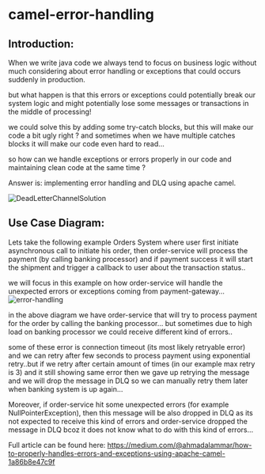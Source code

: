 # camel-error-handling
## Introduction:
When we write java code we always tend to focus on business logic without much considering about error handling or exceptions that could occurs suddenly in production.

but what happen is that this errors or exceptions could potentially break our system logic and might potentially lose some messages or transactions in the middle of processing!

we could solve this by adding some try-catch blocks, but this will make our code a bit ugly right ? and sometimes when we have multiple catches blocks it will make our code even hard to read…

so how can we handle exceptions or errors properly in our code and maintaining clean code at the same time ?

Answer is: implementing error handling and DLQ using apache camel.

![DeadLetterChannelSolution](https://user-images.githubusercontent.com/17546520/214173609-e0f26073-98e2-455e-835e-d754cebfbb1e.gif)

## Use Case Diagram:
Lets take the following example Orders System where user first initiate asynchronous call to initiate his order, then order-service will process the payment (by calling banking processor) and if payment success it will start the shipment and trigger a callback to user about the transaction status..

we will focus in this example on how order-service will handle the unexpected errors or exceptions coming from payment-gateway…
![error-handling](https://user-images.githubusercontent.com/17546520/214173423-31fac3fe-1e55-4d3f-bd68-72632a88e409.png)

in the above diagram we have order-service that will try to process payment for the order by calling the banking processor… but sometimes due to high load on banking processor we could receive different kind of errors..

some of these error is connection timeout (its most likely retryable error) and we can retry after few seconds to process payment using exponential retry..but if we retry after certain amount of times (in our example max retry is 3) and it still showing same error then we gave up retrying the message and we will drop the message in DLQ so we can manually retry them later when banking system is up again…

Moreover, if order-service hit some unexpected errors (for example NullPointerException), then this message will be also dropped in DLQ as its not expected to receive this kind of errors and order-service dropped the message in DLQ bcoz it does not know what to do with this kind of errors…

Full article can be found here:
https://medium.com/@ahmadalammar/how-to-properly-handles-errors-and-exceptions-using-apache-camel-1a86b8e47c9f
